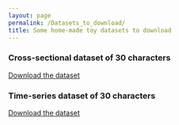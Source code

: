 ```yaml
---
layout: page 
permalink: /Datasets_to_download/
title: Some home-made toy datasets to download
---
```


### Cross-sectional dataset of 30 characters 
 
<a id="raw-url" href="https://github.com/fleurgaudfernau/fleurgaudfernau.github.io/raw/master/assets/img/characters.zip" download>Download the dataset</a>
 
### Time-series dataset of 30 characters 
 
<a id="raw-url" href="https://github.com/fleurgaudfernau/fleurgaudfernau.github.io/raw/master/assets/img/characters_.zip" download>Download the dataset</a>

